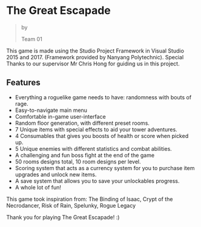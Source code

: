 ﻿# ﻿The Great Escapade
> by
>
> Team 01


This game is made using the Studio Project Framework in Visual Studio 2015 and 2017. (Framework provided by Nanyang Polytechnic).
Special Thanks to our supervisor Mr Chris Hong for guiding us in this project.

## Features
 - Everything a roguelike game needs to have: randomness with bouts of rage.
 - Easy-to-navigate main menu
 - Comfortable in-game user-interface
 - Random floor generation, with different preset rooms.
 - 7 Unique items with special effects to aid your tower adventures.
 - 4 Consumables that gives you boosts of health or score when picked up.
 - 5 Unique enemies with different statistics and combat abilities.
 - A challenging and fun boss fight at the end of the game
 - 50 rooms designs total, 10 room designs per level.
 - Scoring system that acts as a currency system for you to purchase item upgrades and unlock new items.
 - A save system that allows you to save your unlockables progress.
 - A whole lot of fun!


This game took inspiration from: The Binding of Isaac, Crypt of the Necrodancer, Risk of Rain, Spelunky, Rogue Legacy

Thank you for playing The Great Escapade! :)
